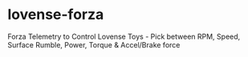 # lovense-forza
Forza Telemetry to Control Lovense Toys - Pick between RPM, Speed, Surface Rumble, Power, Torque &amp; Accel/Brake force
